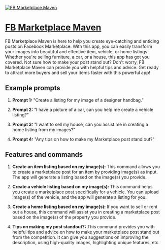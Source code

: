 [![FB Marketplace Maven](https://files.oaiusercontent.com/file-UxCDp0fUBegaJinD7P9OdST9?se=2123-10-17T16%3A20%3A48Z&sp=r&sv=2021-08-06&sr=b&rscc=max-age%3D31536000%2C%20immutable&rscd=attachment%3B%20filename%3D1df72874-3f0e-4cfa-af5d-72e9dbf50195.png&sig=fOXaeER6xrIYP2wqaSx48CEmpYhMWJ%2BHT7Dk1YwShMA%3D)](https://chat.openai.com/g/g-EJeYSPqOq-fb-marketplace-maven)

# [FB Marketplace Maven](https://chat.openai.com/g/g-EJeYSPqOq-fb-marketplace-maven)

FB Marketplace Maven is here to help you create eye-catching and enticing posts on Facebook Marketplace. With this app, you can easily transform your images into beautiful and effective item, vehicle, or home listings. Whether you're selling furniture, a car, or a house, this app has got you covered. Not sure how to make your post stand out? Don't worry, FB Marketplace Maven can provide you with helpful tips and advice. Get ready to attract more buyers and sell your items faster with this powerful app!

## Example prompts

1. **Prompt 1:** "Create a listing for my image of a designer handbag."

2. **Prompt 2:** "I have a picture of a car, can you help me create a vehicle listing?"

3. **Prompt 3:** "I want to sell my house, can you assist me in creating a home listing from my images?"

4. **Prompt 4:** "Any tips on how to make my Marketplace post stand out?"

## Features and commands

1. **Create an item listing based on my image(s):** This command allows you to create a marketplace post for an item by providing image(s) as input. The app will generate a listing based on the image(s) you provide.

2. **Create a vehicle listing based on my image(s):** This command helps you create a marketplace post specifically for a vehicle. You can upload image(s) of the vehicle, and the app will generate a listing for you.

3. **Create a home listing based on my image(s):** If you want to sell or rent out a house, this command will assist you in creating a marketplace post based on the image(s) of the property you provide. 

4. **Tips on making my post standout?:** This command provides you with helpful tips and advice on how to make your marketplace post stand out from the competition. It can give you suggestions on improving the description, using high-quality images, highlighting unique features, etc.